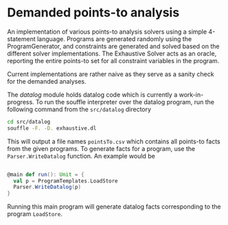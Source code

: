 # Demanded points-to analysis
An implementation of various points-to analysis solvers using a simple 4-statement language.
Programs are generated randomly using the ProgramGenerator, and constraints are generated and solved based on the different solver implementations.
The Exhaustive Solver acts as an oracle, reporting the entire points-to set for all constraint variables in the program.

Current implementations are rather naive as they serve as a sanity check for the demanded analyses. 

The *datalog* module holds datalog code which is currently a work-in-progress.
To run the souffle interpreter over the datalog program, run the following command from the
`src/datalog` directory

```bash
cd src/datalog
souffle -F. -D. exhaustive.dl
```

This will output a file names `pointsTo.csv` which contains all points-to facts from the given programs.
To generate facts for a program, use the `Parser.WriteDatalog` function. An example would be

```scala

@main def run(): Unit = {
  val p = ProgramTemplates.LoadStore
  Parser.WriteDatalog(p)
}
```

Running this main program will generate datalog facts corresponding to the program `LoadStore`.